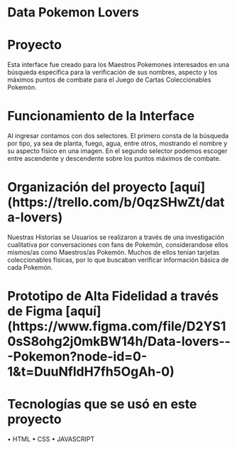 # Data Pokemon Lovers

<h1> Proyecto </h1>

Esta interface fue creado para los Maestros Pokemones interesados en una
búsqueda específica para la verificación de sus nombres, aspecto y los máximos puntos de combate para el Juego de Cartas Coleccionables Pokemón. 

<h1>Funcionamiento de la Interface</h1>

Al ingresar contamos con dos selectores. El primero consta de la búsqueda por tipo, ya sea de planta, fuego, agua, entre otros, mostrando el nombre y su aspecto físico en una imagen. En el segundo selector podemos escoger entre ascendente y descendente  sobre los puntos máximos 
de combate.

<h1>Organización del proyecto [aquí](https://trello.com/b/0qzSHwZt/data-lovers) </h1>

Nuestras Historias se Usuarios se realizaron a través de una investigación cualitativa por conversaciones con fans de Pokemón, considerandose ellos mismos/as como Maestros/as Pokemón. Muchos de ellos tenían tarjetas coleccionables físicas, por lo que buscaban verificar información básica de cada Pokemón. 

<h1> Prototipo de Alta Fidelidad a través de Figma [aquí](https://www.figma.com/file/D2YS10sS8ohg2j0mkBW14h/Data-lovers---Pokemon?node-id=0-1&t=DuuNfldH7fh5OgAh-0)  </h1>

<h1>Tecnologías que se usó en este proyecto</h1>
• HTML
• CSS  
• JAVASCRIPT 


